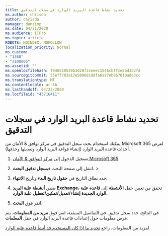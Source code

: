 ```yaml
---
title: تحديد نشاط قاعدة البريد الوارد في سجلات التدقيق
ms.author: chrisda
author: chrisda
manager: dansimp
ms.date: 04/21/2020
ms.audience: ITPro
ms.topic: article
ROBOTS: NOINDEX, NOFOLLOW
localization_priority: Normal
ms.custom:
- "1368"
- "3100005"
ms.assetid: ''
ms.openlocfilehash: f946510539b3d28f2ceeec1546cbffce8bd352fd
ms.sourcegitcommit: 55eff703a17e500681d8fa6a87eb067019ade3cc
ms.translationtype: MT
ms.contentlocale: ar-SA
ms.lasthandoff: 04/22/2020
ms.locfileid: "43716411"
---
```

# <a name="identify-inbox-rule-activity-in-audit-logs"></a>تحديد نشاط قاعدة البريد الوارد في سجلات التدقيق

يمكنك استخدام بحث سجل التدقيق في مركز توافق & الأمان من Microsoft 365 لعرض أحداث قاعدة البريد الوارد (إنشاء قواعد البريد الوارد وتعديلها وحذفها).

1. تسجيل الدخول إلى [مركز التوافق & الأمان Microsoft 365](https://protection.office.com/).

2. انتقل إلى صفحة البحث في**سجل تدقيق** **البحث.** > 

3. حدد نطاق التاريخ في **حقول تاريخ البدء** وتاريخ **الانتهاء.**

4. ضمن **أنشطة علبة البريد Exchange،** تحقق من تعيين حقل **الأنشطة** إلى **قاعدة علبة الوارد الجديدة إنشاء/تعديل/تمكين/تعطيل علبة الوارد.**

5. انقر فوق **البحث**.

في النتائج، حدد سجل تدقيق. في التفاصيل المنبثقة، انقر فوق **مزيد من المعلومات**. يتم عرض معلومات حول إعدادات قاعدة البريد الوارد في حقل **المعلمات.**

لمزيد من المعلومات، راجع [تحديد ما إذا كان المستخدم قد أنشأ قاعدة علبة الوارد](https://docs.microsoft.com//office365/securitycompliance/auditing-troubleshooting-scenarios#determining-if-a-user-created-an-inbox-rule)
